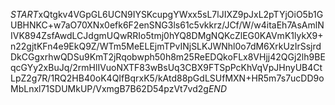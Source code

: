 $START$xQtgkv4VGpGL6UCN9IYSKcupgYWxx5sL7lJIXZ9pJxL2pTYjOiO5b1GUBHNKC+w7aO70XNx0efk6F2enSNG3ls61c5vkkrz/JCf/W/w4itaEh7AsAmlNIVK894ZsfAwdLCJdgmUQwRRIo5tmj0hYQ8DMgNQKcZlEG0KAVmK1lykX9+n22gjtKFn4e9EkQ9Z/WTm5MeELEjmTPvINjSLKJWNhl0o7dM6XrkUzIrSsjrdDkCGgxrhwQDSu9KmT2jRqobwph50h8m25ReEDQkoFLx8VHjj42QGj2lh9BEqcGYy2xBuJq/2rmHlIVuoNXTF83wBsUq3CBX9FTSpPcKhVqVpJHnyUB4CtLpZ2g7R/1RQ2HB40oK4QIfBqrxK5/kAtd88pGdLSUfMXN+HR5m7s7ucDD9oMbLnxl71SDUMkUP/VxmgB7B62D54pzVt7vd2g$END$